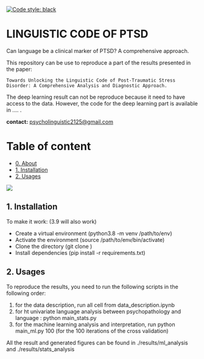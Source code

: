 [![Code style: black](https://img.shields.io/badge/Code%20Style-Black-black)](https://black.readthedocs.io/en/stable/the_black_code_style/current_style.html)


# LINGUISTIC CODE OF PTSD
Can language be a clinical marker of PTSD? A comprehensive approach.

This repository  can be use to reproduce a part of the results presented in the paper: 

```
Towards Unlocking the Linguistic Code of Post-Traumatic Stress Disorder: A Comprehensive Analysis and Diagnostic Approach.
```

The deep learning result can not be reproduce because it need to have access to the data. However, the code for the deep learning part is available in .... .


**contact:** psycholinguistic2125@gmail.com

# Table of content

- [0. About](#0-about)
- [1. Installation](#1-installation)
- [2. Usages](#2-usages)


![](./data/image/research_abstract.png)





## 1. Installation
To make it work:  (3.9 will also work)
- Create a virtual environment (python3.8 -m venv /path/to/env)
- Activate the environment (source /path/to/env/bin/activate)
- Clone the directory (git clone )
- Install dependencies (pip install -r requirements.txt)

## 2. Usages

To reproduce the results, you need to run the following scripts in the following order:
1. for the data description, run all cell from data_description.ipynb
2. for ht univariate language analysis between psychopathology and language : python main_stats.py
3. for the machine learning analysis and interpretation, run python main_ml.py 100  (for the 100 iterations of the cross validation)

All the result and generated figures can be found in ./results/ml_analysis and ./results/stats_analysis

